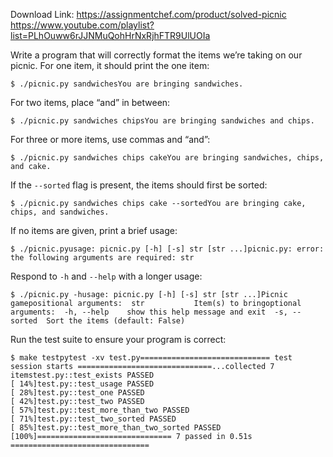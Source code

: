 Download Link: https://assignmentchef.com/product/solved-picnic
<br>
<a href="https://www.youtube.com/playlist?list=PLhOuww6rJJNMuQohHrNxRjhFTR9UlUOIa" rel="nofollow">https://www.youtube.com/playlist?list=PLhOuww6rJJNMuQohHrNxRjhFTR9UlUOIa</a>

Write a program that will correctly format the items we’re taking on our picnic. For one item, it should print the one item:

<pre><code>$ ./picnic.py sandwichesYou are bringing sandwiches.</code></pre>

For two items, place “and” in between:

<pre><code>$ ./picnic.py sandwiches chipsYou are bringing sandwiches and chips.</code></pre>

For three or more items, use commas and “and”:

<pre><code>$ ./picnic.py sandwiches chips cakeYou are bringing sandwiches, chips, and cake.</code></pre>

If the <code>--sorted</code> flag is present, the items should first be sorted:

<pre><code>$ ./picnic.py sandwiches chips cake --sortedYou are bringing cake, chips, and sandwiches.</code></pre>

If no items are given, print a brief usage:

<pre><code>$ ./picnic.pyusage: picnic.py [-h] [-s] str [str ...]picnic.py: error: the following arguments are required: str</code></pre>

Respond to <code>-h</code> and <code>--help</code> with a longer usage:

<pre><code>$ ./picnic.py -husage: picnic.py [-h] [-s] str [str ...]Picnic gamepositional arguments:  str           Item(s) to bringoptional arguments:  -h, --help    show this help message and exit  -s, --sorted  Sort the items (default: False)</code></pre>

Run the test suite to ensure your program is correct:

<pre><code>$ make testpytest -xv test.py============================= test session starts ==============================...collected 7 itemstest.py::test_exists PASSED                                              [ 14%]test.py::test_usage PASSED                                               [ 28%]test.py::test_one PASSED                                                 [ 42%]test.py::test_two PASSED                                                 [ 57%]test.py::test_more_than_two PASSED                                       [ 71%]test.py::test_two_sorted PASSED                                          [ 85%]test.py::test_more_than_two_sorted PASSED                                [100%]============================== 7 passed in 0.51s ===============================</code></pre>